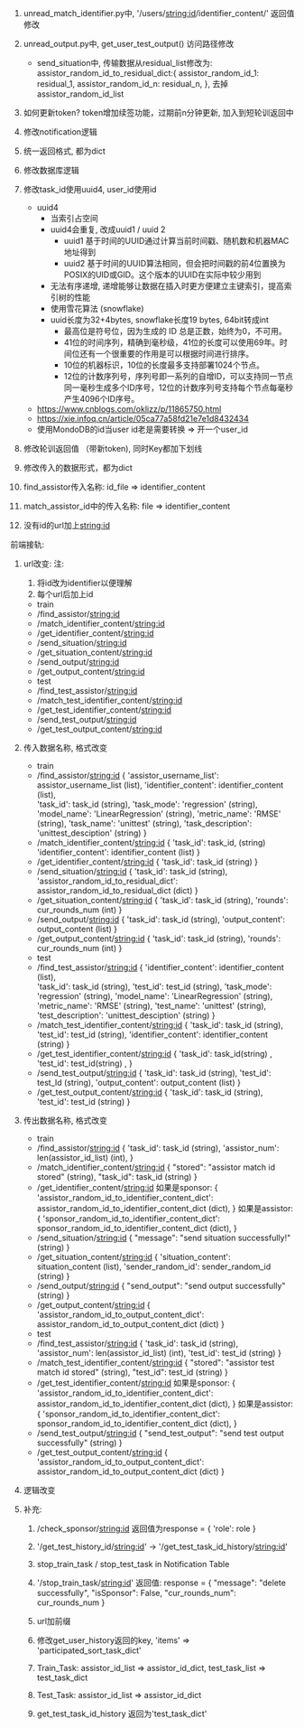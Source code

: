 1. unread_match_identifier.py中, '/users/<string:id>/identifier_content/' 返回值修改

2. unread_output.py中, get_user_test_output() 访问路径修改
   - send_situation中, 传输数据从residual_list修改为:     assistor_random_id_to_residual_dict:{
     assistor_random_id_1: residual_1,
     assistor_random_id_n: residual_n,
   }, 去掉assistor_random_id_list

3. 如何更新token? token增加续签功能，过期前n分钟更新, 加入到短轮训返回中

4. 修改notification逻辑

5. 统一返回格式, 都为dict

6. 修改数据库逻辑

7. 修改task_id使用uuid4, user_id使用id
    - uuid4 
      - 当索引占空间
      - uuid4会重复, 改成uuid1 / uuid 2
        - uuid1
          基于时间的UUID通过计算当前时间戳、随机数和机器MAC地址得到
        - uuid2
          基于时间的UUID算法相同，但会把时间戳的前4位置换为POSIX的UID或GID。这个版本的UUID在实际中较少用到
      - 无法有序递增, 递增能够让数据在插入时更方便建立主键索引，提高索引树的性能
      - 使用雪花算法 (snowflake)
      - uuid长度为32+4bytes, snowflake长度19 bytes, 64bit转成int
        - 最高位是符号位，因为生成的 ID 总是正数，始终为0，不可用。
        - 41位的时间序列，精确到毫秒级，41位的长度可以使用69年。时间位还有一个很重要的作用是可以根据时间进行排序。
        - 10位的机器标识，10位的长度最多支持部署1024个节点。
        - 12位的计数序列号，序列号即一系列的自增ID，可以支持同一节点同一毫秒生成多个ID序号，12位的计数序列号支持每个节点每毫秒产生4096个ID序号。
    - https://www.cnblogs.com/oklizz/p/11865750.html
    - https://xie.infoq.cn/article/05ca77a58fd21e7e1d8432434
    - 使用MondoDB的id当user id老是需要转换 => 开一个user_id

8. 修改轮训返回值 （带新token), 同时Key都加下划线

9. 修改传入的数据形式，都为dict

10. find_assistor传入名称: id_file => identifier_content

11. match_assistor_id中的传入名称: file => identifier_content

12. 没有id的url加上<string:id>

前端接轨:
1. url改变:
   注:
    1. 将id改为identifier以便理解
    2. 每个url后加上id

   - train
    - /find_assistor/<string:id>
    - /match_identifier_content/<string:id>
    - /get_identifier_content/<string:id>
    - /send_situation/<string:id>
    - /get_situation_content/<string:id>
    - /send_output/<string:id>
    - /get_output_content/<string:id>
   - test
    - /find_test_assistor/<string:id>
    - /match_test_identifier_content/<string:id>
    - /get_test_identifier_content/<string:id>
    - /send_test_output/<string:id>
    - /get_test_output_content/<string:id>

2. 传入数据名称, 格式改变
   - train
    - /find_assistor/<string:id>
      {
          'assistor_username_list': assistor_username_list (list), 
          'identifier_content': identifier_content (list),      
          'task_id': task_id (string), 
          'task_mode': 'regression' (string), 
          'model_name': 'LinearRegression' (string), 
          'metric_name': 'RMSE' (string),
          'task_name': 'unittest' (string), 
          'task_description': 'unittest_desciption' (string)
      }
    - /match_identifier_content/<string:id>
      {
          'task_id': task_id, (string) 
          'identifier_content': identifier_content (list)
      }
    - /get_identifier_content/<string:id>
      {
          'task_id': task_id (string)
      }
    - /send_situation/<string:id>
     {
          'task_id': task_id (string),
          'assistor_random_id_to_residual_dict': assistor_random_id_to_residual_dict (dict)
      }
    - /get_situation_content/<string:id>
     {
          'task_id': task_id (string), 
          'rounds': cur_rounds_num (int)
      }
    - /send_output/<string:id>
     {
          'task_id': task_id (string), 
          'output_content': output_content (list)
      }
    - /get_output_content/<string:id>
     {
          'task_id': task_id (string), 
          'rounds': cur_rounds_num (int)
      }
   - test
    - /find_test_assistor/<string:id>
      {
          'identifier_content': identifier_content (list),      
          'task_id': task_id (string), 
          'test_id': test_id (string),
          'task_mode': 'regression' (string), 
          'model_name': 'LinearRegression' (string), 
          'metric_name': 'RMSE' (string),
          'test_name': 'unittest' (string), 
          'test_description': 'unittest_desciption' (string)
      }
    - /match_test_identifier_content/<string:id>
     {
          'task_id': task_id (string), 
          'test_id': test_id (string),
          'identifier_content': identifier_content (string)
      }
    - /get_test_identifier_content/<string:id>
     {
          'task_id': task_id(string) ,
          'test_id': test_id(string) ,
      }
    - /send_test_output/<string:id>
     {
          'task_id': task_id (string), 
          'test_id': test_Id (string),
          'output_content': output_content (list)
      }
    - /get_test_output_content/<string:id>
     {
          'task_id': task_id (string), 
          'test_id': test_id (string)
      }

3. 传出数据名称, 格式改变
   - train
    - /find_assistor/<string:id>
      {
          'task_id': task_id (string), 
          'assistor_num': len(assistor_id_list) (int),
     }
    - /match_identifier_content/<string:id>
      {
          "stored": "assistor match id stored" (string),
          "task_id": task_id (string)
      }
    - /get_identifier_content/<string:id>
      如果是sponsor:
      {
          'assistor_random_id_to_identifier_content_dict': assistor_random_id_to_identifier_content_dict (dict),
      }
      如果是assistor:
      {
          'sponsor_random_id_to_identifier_content_dict': sponsor_random_id_to_identifier_content_dict (dict),
      }
    - /send_situation/<string:id>
      {
        "message": "send situation successfully!" (string)
      }
    - /get_situation_content/<string:id>
      {
        'situation_content': situation_content (list),
        'sender_random_id': sender_random_id (string)
      }
    - /send_output/<string:id>
      {
        "send_output": "send output successfully" (string)
      }
    - /get_output_content/<string:id>
      {
        'assistor_random_id_to_output_content_dict': assistor_random_id_to_output_content_dict (dict)
      }
   - test
    - /find_test_assistor/<string:id>
      {
        'task_id': task_id (string), 
        'assistor_num': len(assistor_id_list) (int),
        'test_id': test_id (string)
      }
    - /match_test_identifier_content/<string:id>
      {
        "stored": "assistor test match id stored" (string),
        "test_id": test_id (string)
      }
    - /get_test_identifier_content/<string:id>
      如果是sponsor:
      {
          'assistor_random_id_to_identifier_content_dict': assistor_random_id_to_identifier_content_dict (dict),
      }
      如果是assistor:
      {
          'sponsor_random_id_to_identifier_content_dict': sponsor_random_id_to_identifier_content_dict (dict),
      }
    - /send_test_output/<string:id>
      {
        "send_test_output": "send test output successfully" (string)
      }
    - /get_test_output_content/<string:id>
      {
        'assistor_random_id_to_output_content_dict': assistor_random_id_to_output_content_dict (dict)
      }

4. 逻辑改变



5. 补充: 
    1. /check_sponsor/<string:id> 返回值为response = {
        'role': role
    }

    2. '/get_test_history_id/<string:id>' -> '/get_test_task_id_history/<string:id>'

    3. stop_train_task / stop_test_task in Notification Table

    4. '/stop_train_task/<string:id>' 返回值:
        response = {
            "message": "delete successfully", 
            "isSponsor": False, 
            "cur_rounds_num": cur_rounds_num
        }
    5. url加前缀
    6. 修改get_user_history返回的key, 'items' => 'participated_sort_task_dict'
    7. Train_Task: assistor_id_list => assistor_id_dict, test_task_list => test_task_dict
    8. Test_Task: assistor_id_list => assistor_id_dict
    9. get_test_task_id_history 返回为'test_task_dict'
